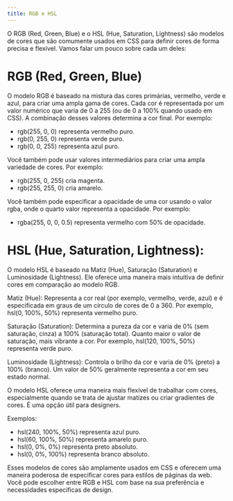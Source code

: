 ```yaml
---
title: RGB e HSL
---
```


O RGB (Red, Green, Blue) e o HSL (Hue, Saturation, Lightness) são modelos de cores que são comumente usados em CSS para definir cores de forma precisa e flexível. Vamos falar um pouco sobre cada um deles:

# RGB (Red, Green, Blue)

O modelo RGB é baseado na mistura das cores primárias, vermelho, verde e azul, para criar uma ampla gama de cores. Cada cor é representada por um valor numérico que varia de 0 a 255 (ou de 0 a 100% quando usado em CSS). A combinação desses valores determina a cor final. Por exemplo:

- rgb(255, 0, 0) representa vermelho puro.
- rgb(0, 255, 0) representa verde puro.
- rgb(0, 0, 255) representa azul puro.

Você também pode usar valores intermediários para criar uma ampla variedade de cores. Por exemplo:

- rgb(255, 0, 255) cria magenta.
- rgb(255, 255, 0) cria amarelo.

Você também pode especificar a opacidade de uma cor usando o valor rgba, onde o quarto valor representa a opacidade. Por exemplo:

- rgba(255, 0, 0, 0.5) representa vermelho com 50% de opacidade.

# HSL (Hue, Saturation, Lightness):

O modelo HSL é baseado na Matiz (Hue), Saturação (Saturation) e Luminosidade (Lightness). Ele oferece uma maneira mais intuitiva de definir cores em comparação ao modelo RGB.

Matiz (Hue): Representa a cor real (por exemplo, vermelho, verde, azul) e é especificada em graus de um círculo de cores de 0 a 360. Por exemplo, hsl(0, 100%, 50%) representa vermelho puro.

Saturação (Saturation): Determina a pureza da cor e varia de 0% (sem saturação, cinza) a 100% (saturação total). Quanto maior o valor de saturação, mais vibrante a cor. Por exemplo, hsl(120, 100%, 50%) representa verde puro.

Luminosidade (Lightness): Controla o brilho da cor e varia de 0% (preto) a 100% (branco). Um valor de 50% geralmente representa a cor em seu estado normal.

O modelo HSL oferece uma maneira mais flexível de trabalhar com cores, especialmente quando se trata de ajustar matizes ou criar gradientes de cores. É uma opção útil para designers.

Exemplos:

- hsl(240, 100%, 50%) representa azul puro.
- hsl(60, 100%, 50%) representa amarelo puro.
- hsl(0, 0%, 0%) representa preto absoluto.
- hsl(0, 0%, 100%) representa branco absoluto.

Esses modelos de cores são amplamente usados em CSS e oferecem uma maneira poderosa de especificar cores para estilos de páginas da web. Você pode escolher entre RGB e HSL com base na sua preferência e necessidades específicas de design.




